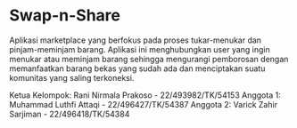 # Swap-n-Share
Aplikasi marketplace yang berfokus pada proses tukar-menukar dan pinjam-meminjam barang. Aplikasi ini menghubungkan user yang ingin menukar atau meminjam barang sehingga mengurangi pemborosan dengan memanfaatkan barang bekas yang sudah ada dan menciptakan suatu komunitas yang saling terkoneksi.

Ketua Kelompok: Rani Nirmala Prakoso - 22/493982/TK/54153
Anggota 1: Muhammad Luthfi Attaqi - 22/496427/TK/54387
Anggota 2: Varick Zahir Sarjiman - 22/496418/TK/54384
